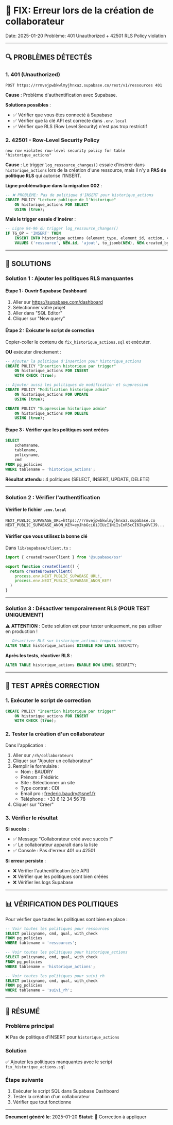 # 🔧 FIX: Erreur lors de la création de collaborateur

Date: 2025-01-20
Problème: 401 Unauthorized + 42501 RLS Policy violation

---

## 🔍 PROBLÈMES DÉTECTÉS

### 1. **401 (Unauthorized)**
```
POST https://rrmvejpwbkwlmyjhnxaz.supabase.co/rest/v1/ressources 401
```

**Cause** : Problème d'authentification avec Supabase.

**Solutions possibles** :
- ✅ Vérifier que vous êtes connecté à Supabase
- ✅ Vérifier que la clé API est correcte dans `.env.local`
- ✅ Vérifier que RLS (Row Level Security) n'est pas trop restrictif

### 2. **42501 - Row-Level Security Policy**
```
new row violates row-level security policy for table "historique_actions"
```

**Cause** : Le trigger `log_ressource_changes()` essaie d'insérer dans `historique_actions` lors de la création d'une ressource, mais il n'y a **PAS de politique RLS** qui autorise l'INSERT.

**Ligne problématique dans la migration 002** :
```sql
-- ❌ PROBLÈME: Pas de politique d'INSERT pour historique_actions
CREATE POLICY "Lecture publique de l'historique"
    ON historique_actions FOR SELECT
    USING (true);
```

**Mais le trigger essaie d'insérer** :
```sql
-- Ligne 94-96 du trigger log_ressource_changes()
IF TG_OP = 'INSERT' THEN
    INSERT INTO historique_actions (element_type, element_id, action, valeur_apres, acteur_id)
    VALUES ('ressource', NEW.id, 'ajout', to_jsonb(NEW), NEW.created_by);
```

---

## 🔧 SOLUTIONS

### Solution 1 : Ajouter les politiques RLS manquantes

#### Étape 1 : Ouvrir Supabase Dashboard
1. Aller sur https://supabase.com/dashboard
2. Sélectionner votre projet
3. Aller dans "SQL Editor"
4. Cliquer sur "New query"

#### Étape 2 : Exécuter le script de correction
Copier-coller le contenu de `fix_historique_actions.sql` et exécuter.

**OU** exécuter directement :

```sql
-- Ajouter la politique d'insertion pour historique_actions
CREATE POLICY "Insertion historique par trigger"
    ON historique_actions FOR INSERT
    WITH CHECK (true);

-- Ajouter aussi les politiques de modification et suppression
CREATE POLICY "Modification historique admin"
    ON historique_actions FOR UPDATE
    USING (true);

CREATE POLICY "Suppression historique admin"
    ON historique_actions FOR DELETE
    USING (true);
```

#### Étape 3 : Vérifier que les politiques sont créées

```sql
SELECT 
    schemaname,
    tablename,
    policyname,
    cmd
FROM pg_policies
WHERE tablename = 'historique_actions';
```

**Résultat attendu** : 4 politiques (SELECT, INSERT, UPDATE, DELETE)

---

### Solution 2 : Vérifier l'authentification

#### Vérifier le fichier `.env.local`

```env
NEXT_PUBLIC_SUPABASE_URL=https://rrmvejpwbkwlmyjhnxaz.supabase.co
NEXT_PUBLIC_SUPABASE_ANON_KEY=eyJhbGciOiJIUzI1NiIsInR5cCI6IkpXVCJ9...
```

#### Vérifier que vous utilisez la bonne clé

Dans `lib/supabase/client.ts` :

```typescript
import { createBrowserClient } from '@supabase/ssr'

export function createClient() {
  return createBrowserClient(
    process.env.NEXT_PUBLIC_SUPABASE_URL!,
    process.env.NEXT_PUBLIC_SUPABASE_ANON_KEY!
  )
}
```

---

### Solution 3 : Désactiver temporairement RLS (POUR TEST UNIQUEMENT)

⚠️ **ATTENTION** : Cette solution est pour tester uniquement, ne pas utiliser en production !

```sql
-- Désactiver RLS sur historique_actions temporairement
ALTER TABLE historique_actions DISABLE ROW LEVEL SECURITY;
```

**Après les tests, réactiver RLS** :
```sql
ALTER TABLE historique_actions ENABLE ROW LEVEL SECURITY;
```

---

## 🧪 TEST APRÈS CORRECTION

### 1. Exécuter le script de correction
```sql
CREATE POLICY "Insertion historique par trigger"
    ON historique_actions FOR INSERT
    WITH CHECK (true);
```

### 2. Tester la création d'un collaborateur

Dans l'application :
1. Aller sur `/rh/collaborateurs`
2. Cliquer sur "Ajouter un collaborateur"
3. Remplir le formulaire :
   - Nom : BAUDRY
   - Prénom : Frédéric
   - Site : Sélectionner un site
   - Type contrat : CDI
   - Email pro : frederic.baudry@snef.fr
   - Téléphone : +33 6 12 34 56 78
4. Cliquer sur "Créer"

### 3. Vérifier le résultat

**Si succès** :
- ✅ Message "Collaborateur créé avec succès !"
- ✅ Le collaborateur apparaît dans la liste
- ✅ Console : Pas d'erreur 401 ou 42501

**Si erreur persiste** :
- ❌ Vérifier l'authentification (clé API)
- ❌ Vérifier que les politiques sont bien créées
- ❌ Vérifier les logs Supabase

---

## 📊 VÉRIFICATION DES POLITIQUES

Pour vérifier que toutes les politiques sont bien en place :

```sql
-- Voir toutes les politiques pour ressources
SELECT policyname, cmd, qual, with_check
FROM pg_policies
WHERE tablename = 'ressources';

-- Voir toutes les politiques pour historique_actions
SELECT policyname, cmd, qual, with_check
FROM pg_policies
WHERE tablename = 'historique_actions';

-- Voir toutes les politiques pour suivi_rh
SELECT policyname, cmd, qual, with_check
FROM pg_policies
WHERE tablename = 'suivi_rh';
```

---

## 🎯 RÉSUMÉ

### Problème principal
❌ Pas de politique d'INSERT pour `historique_actions`

### Solution
✅ Ajouter les politiques manquantes avec le script `fix_historique_actions.sql`

### Étape suivante
1. Exécuter le script SQL dans Supabase Dashboard
2. Tester la création d'un collaborateur
3. Vérifier que tout fonctionne

---

**Document généré le**: 2025-01-20
**Statut**: 🔧 Correction à appliquer

